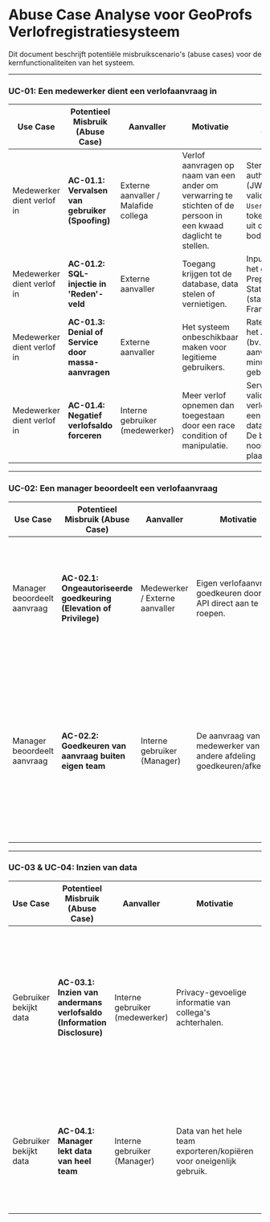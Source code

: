 # Abuse Case Analyse voor GeoProfs Verlofregistratiesysteem

Dit document beschrijft potentiële misbruikscenario's (abuse cases) voor de kernfunctionaliteiten van het systeem.

---

### UC-01: Een medewerker dient een verlofaanvraag in

| Use Case | Potentieel Misbruik (Abuse Case) | Aanvaller | Motivatie | Mitigatie (Maatregel) |
|---|---|---|---|---|
| Medewerker dient verlof in | **AC-01.1: Vervalsen van gebruiker (Spoofing)** | Externe aanvaller / Malafide collega | Verlof aanvragen op naam van een ander om verwarring te stichten of de persoon in een kwaad daglicht te stellen. | Sterke authenticatie (JWT-token validatie). De `UserId` wordt uit het token gehaald, niet uit de request body. |
| Medewerker dient verlof in | **AC-01.2: SQL-injectie in 'Reden'-veld** | Externe aanvaller | Toegang krijgen tot de database, data stelen of vernietigen. | Input validatie en het gebruik van Prepared Statements (standaard in Entity Framework). |
| Medewerker dient verlof in | **AC-01.3: Denial of Service door massa-aanvragen** | Externe aanvaller | Het systeem onbeschikbaar maken voor legitieme gebruikers. | Rate Limiting op het API-endpoint (bv. max 10 aanvragen per minuut per gebruiker). |
| Medewerker dient verlof in | **AC-01.4: Negatief verlofsaldo forceren** | Interne gebruiker (medewerker) | Meer verlof opnemen dan toegestaan door een race condition of manipulatie. | Server-side validatie van het verlofsaldo binnen een databasetransactie. De berekening mag nooit op de client plaatsvinden. |

---

### UC-02: Een manager beoordeelt een verlofaanvraag

| Use Case | Potentieel Misbruik (Abuse Case) | Aanvaller | Motivatie | Mitigatie (Maatregel) |
|---|---|---|---|---|
| Manager beoordeelt aanvraag | **AC-02.1: Ongeautoriseerde goedkeuring (Elevation of Privilege)** | Medewerker / Externe aanvaller | Eigen verlofaanvraag goedkeuren door de API direct aan te roepen. | RBAC (Role-Based Access Control) op het endpoint. De backend moet controleren of de gebruiker de rol 'Manager' heeft. |
| Manager beoordeelt aanvraag | **AC-02.2: Goedkeuren van aanvraag buiten eigen team** | Interne gebruiker (Manager) | De aanvraag van een medewerker van een andere afdeling goedkeuren/afkeuren. | Resource-based authorization. De backend moet controleren of de `managerId` van de ingelogde gebruiker overeenkomt met de manager van de medewerker van de aanvraag. |

---

### UC-03 & UC-04: Inzien van data

| Use Case | Potentieel Misbruik (Abuse Case) | Aanvaller | Motivatie | Mitigatie (Maatregel) |
|---|---|---|---|---|
| Gebruiker bekijkt data | **AC-03.1: Inzien van andermans verlofsaldo (Information Disclosure)** | Interne gebruiker (medewerker) | Privacy-gevoelige informatie van collega's achterhalen. | De API moet altijd de `userId` van de ingelogde gebruiker gebruiken voor de query. Een `userId` als parameter toestaan is alleen toegestaan voor managers, met extra controle. |
| Gebruiker bekijkt data | **AC-04.1: Manager lekt data van heel team** | Interne gebruiker (Manager) | Data van het hele team exporteren/kopiëren voor oneigenlijk gebruik. | Geen directe maatregel, maar wel **logging (Accounting)**. Log alle bulk-dataverzoeken zodat verdachte activiteit kan worden gedetecteerd. |
